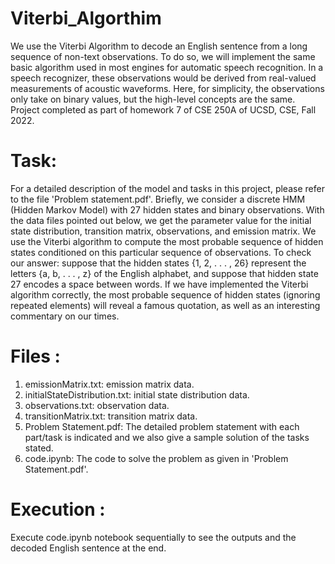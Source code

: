 # Viterbi_Algorthim
We use the Viterbi Algorithm to decode an English sentence from a long sequence of non-text observations. To do so, we will implement the same basic algorithm used in most engines for automatic speech recognition.
In a speech recognizer, these observations would be derived from real-valued measurements of acoustic waveforms. Here, for simplicity, the observations only take on binary values, but the high-level concepts are
the same. Project completed as part of homework 7 of CSE 250A of UCSD, CSE, Fall 2022.

# Task: 
For a detailed description of the model and tasks in this project, please refer to the file 'Problem statement.pdf'. Briefly, we consider a discrete HMM (Hidden Markov Model) with 27 hidden states and binary observations. With the data files pointed out below, we get the parameter value for the initial state distribution, transition matrix, observations, and emission matrix. We use the Viterbi algorithm to compute the most probable sequence of hidden states conditioned on this particular sequence of observations. To check our answer: suppose that the hidden states {1, 2, . . . , 26} represent the letters {a, b, . . . , z} of the
English alphabet, and suppose that hidden state 27 encodes a space between words. If we have implemented the Viterbi algorithm correctly, the most probable sequence of hidden states (ignoring repeated elements)
will reveal a famous quotation, as well as an interesting commentary on our times.

# Files :
1. emissionMatrix.txt: emission matrix data. 
2. initialStateDistribution.txt: initial state distribution data.
3. observations.txt: observation data.
4. transitionMatrix.txt: transition matrix data.  
5. Problem Statement.pdf: The detailed problem statement with each part/task is indicated and we also give a sample solution of the tasks stated. 
6. code.ipynb: The code to solve the problem as given in 'Problem Statement.pdf'.

# Execution :
Execute code.ipynb notebook sequentially to see the outputs and the decoded English sentence at the end.

